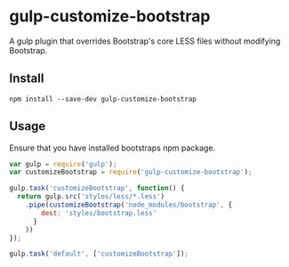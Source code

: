 # gulp-customize-bootstrap
A gulp plugin that overrides Bootstrap's core LESS files without modifying Bootstrap.

## Install
```
npm install --save-dev gulp-customize-bootstrap
```

## Usage
Ensure that you have installed bootstraps npm package.

```js
var gulp = require('gulp');
var customizeBootstrap = require('gulp-customize-bootstrap');

gulp.task('customizeBootstrap', function() {
  return gulp.src('styles/less/*.less')
    .pipe(customizeBootstrap('node_modules/bootstrap', {
        dest: 'styles/bootstrap.less'
      }
    ))
});

gulp.task('default', ['customizeBootstrap']);
```
